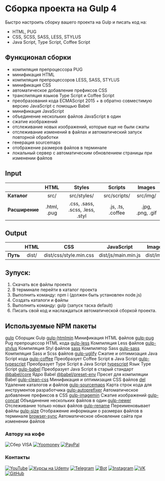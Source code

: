 # Сборка проекта на Gulp 4
Быстро настроить сборку вашего проекта на Gulp и писать код на:
- HTML, PUG
- CSS, SCSS, SASS, LESS, STYLUS
- Java Script, Type Script, Coffee Script

## Функционал сборки
- компиляция препроцессора PUG
- минификация HTML
- компиляция препроцессоров LESS, SASS, STYLUS
- минификация CSS
- автоматическое добавление префиксов CSS
- транспиляция языков Type Script и Coffee Script
- преобразования кода ECMAScript 2015 + в обратно совместимую версию JavaScript с помощью Babel
- минификация JavaScript
- объединение нескольких файлов JavaScript в один
- сжатие изображений
- отслеживание новых изображений, которые еще не были сжаты
- отслеживание изменений в файлах и автоматический запуск повторной обработки
- генерация sourcemaps
- отображение размеров файлов в терминале
- локальный сервер с автоматическим обновлением страницы при изменении файлов

## Input
|| HTML | Styles | Scripts | Images |
|:---|:------:|:-----:|:----:|:-----:|
| **Каталог** | src/ | src/styles/ | src/scripts/ | src/img/ |
| **Расширение** | .html, .pug | .css, .sass, .scss, .less, .styl | .js, .ts, .coffee | .jpg, .png, .gif |

## Output
|| HTML | CSS | JavaScript | Images |
|:---|:------:|:-----:|:----:|:-----:|
| **Путь** | dist/ | dist/css/style.min.css | dist/js/main.min.js | dist/img/ |

## Зупуск:
1. Скачать все файлы проекта
2. В терминале перейти в каталог проекта
3. Выполнить команду: npm i (должен быть установлен node.js)
4. Создать каталоги и файлы
5. Выполнить команду: gulp (запуск таска default)
6. Писать свой код и наслаждаться автоматической сборкой проекта.

## Используемые NPM пакеты
[gulp](https://www.npmjs.com/package/gulp) Сборщик Gulp
[gulp-htmlmin](https://www.npmjs.com/package/gulp-htmlmin) Минификация HTML файлов
[gulp-pug](https://www.npmjs.com/package/gulp-pug) Pug препроцессор HTML кода
[gulp-less](https://www.npmjs.com/package/gulp-less) Компиляция Less файлов
[gulp-stylus](https://www.npmjs.com/package/gulp-stylus) Компиляция Styl файлов
[sass](https://www.npmjs.com/package/sass) Компилятор Sass
[gulp-sass](https://www.npmjs.com/package/gulp-sass) Компиляция Sass и Scss файлов
[gulp-uglify](https://www.npmjs.com/package/gulp-uglify) Сжатие и оптимизация Java Script кода
[gulp-coffee](https://www.npmjs.com/package/gulp-coffee) Преобразует Coffee Script в Java Script
[gulp-typescript](https://www.npmjs.com/package/gulp-typescript) Преобразует Type Script в Java Script
[typescript](https://www.npmjs.com/package/typescript) Язык Type Script
[gulp-babel](https://www.npmjs.com/package/gulp-babel) Преобразует Java Script в старый стандарт
[@babel/core](https://www.npmjs.com/package/@babel/core) Ядро Babel
[@babel/preset-env](https://www.npmjs.com/package/@babel/preset-env) Пресет для компиляции Babel
[gulp-clean-css](https://www.npmjs.com/package/gulp-clean-css) Минификация и оптимизация CSS файлов
[del](https://www.npmjs.com/package/del) Удаление каталогов и файлов
[gulp-sourcemaps](https://www.npmjs.com/package/gulp-sourcemaps) Карта строк кода для инструментов  разработчика
[gulp-autoprefixer](https://www.npmjs.com/package/gulp-autoprefixer) Автоматическое добавление префиксов в CSS
[gulp-imagemin](https://www.npmjs.com/package/gulp-imagemin) Сжатие изображений
[gulp-concat](https://www.npmjs.com/package/gulp-concat) Объединение нескольких файлов в один
[gulp-newer](https://www.npmjs.com/package/gulp-newer) Отслеживание только новых файлов
[gulp-rename](https://www.npmjs.com/package/gulp-rename) Переименовывает файлы
[gulp-size](https://www.npmjs.com/package/gulp-size) Отображение информации о размерах файлов в терминале
[browser-sync](https://browsersync.io/docs/gulp) Автоматическое обновление сайта при изменении файлов

### Автору на кофе
![Сбер VISA](https://img.shields.io/badge/Card-4274320032331582-333?style=for-the-badge&logo=visa&labelColor=08a652)
[![Yoomoney](https://img.shields.io/badge/-Yoomoney-7f2bfd?style=for-the-badge)](https://yasobe.ru/na/itdoctor)
[![PayPal](https://img.shields.io/badge/-PayPal-0070ba?style=for-the-badge&logo=PayPal&logoColor=FF0000)](https://paypal.me/itdoctorstudio)

### Контакты
[![YouTube](https://img.shields.io/badge/-YouTube-333?style=for-the-badge&logo=YouTube&logoColor=FF0000)](https://www.youtube.com/c/ITDoctor)
[![Курсы на Udemy](https://img.shields.io/badge/-Udemy-333?style=for-the-badge&logo=Udemy&logoColor=fff)](https://www.udemy.com/user/useinov-ismail-asanovich/)
[![Telegram](https://img.shields.io/badge/-Telegram-333?style=for-the-badge&logo=telegram&logoColor=27A0D9)](https://t.me/itdoctorstudio)
[![Bot](https://img.shields.io/badge/-Bot-333?style=for-the-badge)](https://t.me/itdoctorNavigatorBot?start)
[![Instagram](https://img.shields.io/badge/-Instagram-333?style=for-the-badge&logo=instagram&logoColor=B4068E)](https://instagram.com/ismail_asanovich)
[![VK](https://img.shields.io/badge/-VK-333?style=for-the-badge&logo=Vk&logoColor=27A0D9)](https://vk.com/itdoctorstudio)
[![GitHub](https://img.shields.io/badge/-GitHub-333?style=for-the-badge&logo=GitHub&logoColor=fff)](https://github.com/morphIsmail)
